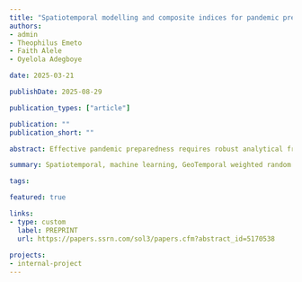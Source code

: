 ```yaml
---
title: "Spatiotemporal modelling and composite indices for pandemic preparedness: A novel geospatial-temporal approach (In revision)"
authors:
- admin
- Theophilus Emeto
- Faith Alele
- Oyelola Adegboye

date: 2025-03-21

publishDate: 2025-08-29

publication_types: ["article"]

publication: ""
publication_short: ""

abstract: Effective pandemic preparedness requires robust analytical frameworks that capture the spatiotemporal evolution of infectious diseases. We propose a novel geographically and temporally weighted random forest (GTWRF) model designed to enhance predictive accuracy in epidemic modelling by integrating spatial and temporal dependencies within an adaptive weighting framework. GTWRF incorporates one novel and two existing spatiotemporal distance (STD) functions into Gaussian distance-decay weight function, dynamically assigning higher weights to observations closer in space and time. This model was applied to COVID-19 incidence across US counties, addressing key limitations of traditional geographically weighted random forest (GWRF) models. By leveraging local epidemiological, demographic (race-ethnic), socioeconomic (adversity), and environmental composite indicators, GTWRF captures dynamic regional vulnerabilities during three critical pandemic waves. Performance evaluations demonstrate that the novel STD-based GTWRF model significantly outperforms standard GWRF, reducing out-of-bag mean absolute error and root mean square error. Findings indicate that epidemiological indicators consistently drive COVID-19 incidence, while demographic (race-ethnic) factors dominate early (first wave) outbreaks, environmental factors peak in influence during the second, and socioeconomic adversity becomes more prominent in the third wave. Regional vulnerabilities, particularly in the South and West, persisted, with multiple indicators contributing significantly to COVID-19 incidence. The superior predictive capability of GTWRF in modelling spatiotemporal disease spread underscores its potential for real-time outbreak monitoring, resource allocation and targeted intervention strategies. This study provides valuable insights for public health policymakers seeking to enhance pandemic preparedness strategies and mitigate structural vulnerabilities in future outbreaks.

summary: Spatiotemporal, machine learning, GeoTemporal weighted random forest, composite indicators, COVID-19, pandemic preparedness.

tags:

featured: true

links:
- type: custom
  label: PREPRINT
  url: https://papers.ssrn.com/sol3/papers.cfm?abstract_id=5170538
  
projects:
- internal-project
---
```

